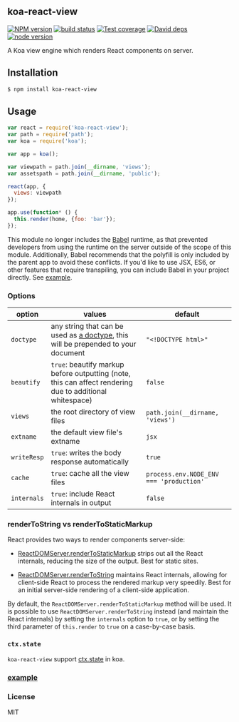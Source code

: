 koa-react-view
---------------

[![NPM version][npm-image]][npm-url]
[![build status][travis-image]][travis-url]
[![Test coverage][coveralls-image]][coveralls-url]
[![David deps][david-image]][david-url]
[![node version][node-image]][node-url]

[npm-image]: https://img.shields.io/npm/v/koa-react-view.svg?style=flat-square
[npm-url]: https://npmjs.org/package/koa-react-view
[travis-image]: https://img.shields.io/travis/koajs/react-view.svg?style=flat-square
[travis-url]: https://travis-ci.org/koajs/react-view
[coveralls-image]: https://img.shields.io/coveralls/koajs/react-view.svg?style=flat-square
[coveralls-url]: https://coveralls.io/r/koajs/react-view?branch=master
[david-image]: https://img.shields.io/david/koajs/react-view.svg?style=flat-square
[david-url]: https://david-dm.org/koajs/react-view
[node-image]: https://img.shields.io/badge/node.js-%3E=_0.12-green.svg?style=flat-square
[node-url]: http://nodejs.org/download/

A Koa view engine which renders React components on server.

## Installation

```bash
$ npm install koa-react-view
```

## Usage

```js
var react = require('koa-react-view');
var path = require('path');
var koa = require('koa');

var app = koa();

var viewpath = path.join(__dirname, 'views');
var assetspath = path.join(__dirname, 'public');

react(app, {
  views: viewpath
});

app.use(function* () {
  this.render(home, {foo: 'bar'});
});

```

This module no longer includes the [Babel] runtime, as that prevented developers
from using the runtime on the server outside of the scope of this module. Additionally,
Babel recommends that the polyfill is only included by the parent app to avoid these
conflicts. If you'd like to use JSX, ES6, or other features that require transpiling,
you can include Babel in your project directly. See [example].

### Options

option | values | default
-------|--------|--------
`doctype` | any string that can be used as [a doctype](http://en.wikipedia.org/wiki/Document_type_declaration), this will be prepended to your document | `"<!DOCTYPE html>"`
`beautify` | `true`: beautify markup before outputting (note, this can affect rendering due to additional whitespace) | `false`
`views` | the root directory of view files | `path.join(__dirname, 'views')`
`extname` | the default view file's extname | `jsx`
`writeResp` | `true`: writes the body response automatically | `true`
`cache` | `true`: cache all the view files | `process.env.NODE_ENV === 'production'`
`internals` | `true`: include React internals in output | `false`

### renderToString vs renderToStaticMarkup

React provides two ways to render components server-side:

- [ReactDOMServer.renderToStaticMarkup](https://facebook.github.io/react/docs/top-level-api.html#reactdomserver.rendertostaticmarkup) strips out all the React internals, reducing the size of the output. Best for static sites.

- [ReactDOMServer.renderToString](https://facebook.github.io/react/docs/top-level-api.html#reactdomserver.rendertostring) maintains React internals, allowing for client-side React to process the rendered markup very speedily. Best for an initial server-side rendering of a client-side application.

By default, the `ReactDOMServer.renderToStaticMarkup` method will be used. It is possible to use `ReactDOMServer.renderToString` instead (and maintain the React internals) by setting the `internals` option to `true`, or by setting the third parameter of `this.render` to `true` on a case-by-case basis.

### `ctx.state`

`koa-react-view` support [ctx.state](https://github.com/koajs/koa/blob/master/docs/api/context.md#ctxstate) in koa.

### [example](example)

### License

MIT

[Babel]: http://babeljs.io/
[example]: https://github.com/koajs/react-view/blob/master/example/app.js#L25
